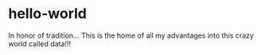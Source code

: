 # hello-world
In honor of tradition...
This is the home of all my advantages into this crazy world called data!!!
